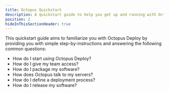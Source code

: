 ```yaml
---
title: Octopus Quickstart
description: A quickstart guide to help you get up and running with Octopus Deploy as quickly as possible.
position: 2
hideInThisSectionHeader: true
---
```


This quickstart guide aims to familiarize you with Octopus Deploy by providing you with simple step-by-instructions and answering the following common questions:

- How do I start using Octopus Deploy?
- How do I give my team access?
- How do I package my software?
- How does Octopus talk to my servers?
- How do I define a deployment process?
- How do I release my software?
